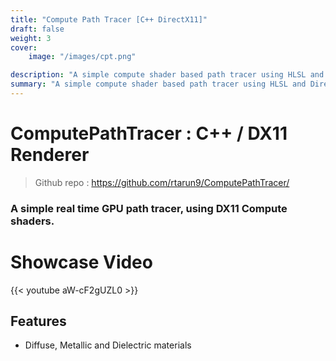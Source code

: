 ```yaml
---
title: "Compute Path Tracer [C++ DirectX11]"
draft: false
weight: 3
cover:
    image: "/images/cpt.png"

description: "A simple compute shader based path tracer using HLSL and Direct3D."
summary: "A simple compute shader based path tracer using HLSL and Direct3D."
---
```

# ComputePathTracer : C++ / DX11 Renderer 
> Github repo : https://github.com/rtarun9/ComputePathTracer/
###  A simple real time GPU path tracer, using DX11 Compute shaders.

# Showcase Video
{{< youtube aW-cF2gUZL0 >}}


## Features
* Diffuse, Metallic and Dielectric materials
